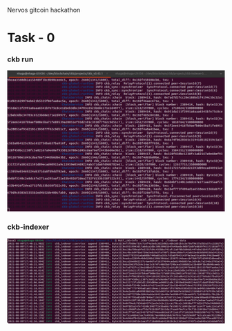 Nervos gitcoin hackathon

# Task - 0

### ckb run

<img src="ckb_node.png">

### ckb-indexer

<img src="ckb_indexer.png">

